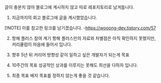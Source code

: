 글이 충분치 않아 블로그에 계시하지 않고 따로 레포지토리로 남겨둡니다.

1. 지금까지의 회고
   블로그에 글을 계시했었습니다.

[!NOTE] 이를 참고한 링크를 남기겠습니다. -https://wooong-dev.tistory.com/57

2. 항해 플러스 참여 계기
   항해 플러스만의 자료와 차별점은 아직 확인하지 못했지만, 커리큘럼이 마음에 들어서 입니다.

3. 향후 5년 뒤 커리어 방향성
   같이 일하고 싶은 개발자가 되는게 목표

4. 10주간의 목표
   성공적인 상과를 이루지는 못해도 최선을 다하자 입니다.

5. 최종 목표 배지
   목표를 정하지 않는게 좋을 것 같습니다.
